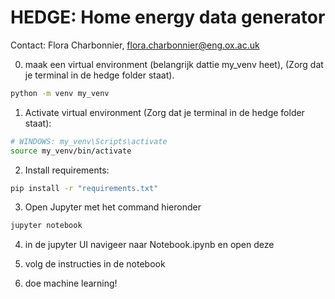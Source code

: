 # HEDGE: Home energy data generator
Contact: Flora Charbonnier, flora.charbonnier@eng.ox.ac.uk

0. maak een virtual environment (belangrijk dattie my_venv heet), (Zorg dat je terminal in de hedge folder staat).
```sh
python -m venv my_venv 
```

1. Activate virtual environment (Zorg dat je terminal in de hedge folder staat): 
```sh
# WINDOWS: my_venv\Scripts\activate   
source my_venv/bin/activate
```

2. Install requirements: 
```sh
pip install -r "requirements.txt"
```


3. Open Jupyter met het command hieronder
```sh
jupyter notebook
```

4. in de jupyter UI navigeer naar Notebook.ipynb en open deze

5. volg de instructies in de notebook

6. doe machine learning!
